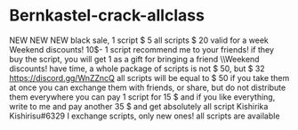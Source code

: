 # Bernkastel-crack-allclass
NEW NEW NEW black sale, 1 script $ 5 all scripts $ 20 valid for a week
Weekend discounts! 10$- 1 script recommend me to your friends! if they buy the script, you will get 1 as a gift for bringing a friend \\\Weekend discounts! have time, a whole package of scripts is not $ 50, but $ 32
https://discord.gg/WnZZncQ all scripts will be equal to $ 50 if you take them at once you can exchange them with friends, or share, but do not distribute them everywhere you can pay 1 script for 15 $ and if you like everything, write to me and pay another 35 $ and get absolutely all script  Kishirika Kishirisu#6329 I exchange scripts, only new ones! all scripts are available
